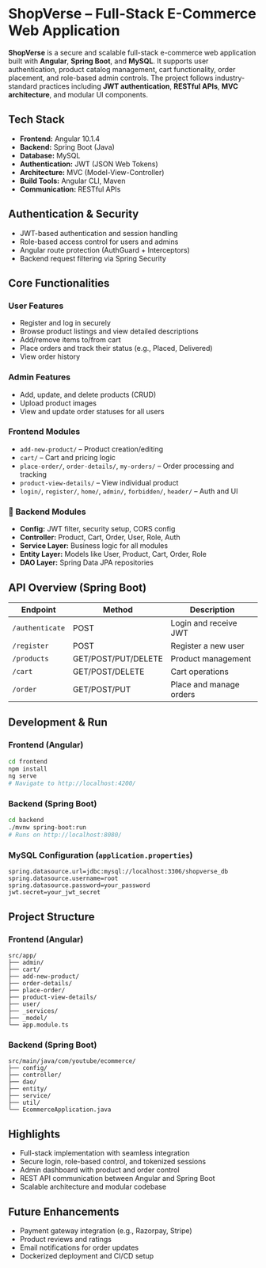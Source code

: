 
# ShopVerse – Full-Stack E-Commerce Web Application

**ShopVerse** is a secure and scalable full-stack e-commerce web application built with **Angular**, **Spring Boot**, and **MySQL**. It supports user authentication, product catalog management, cart functionality, order placement, and role-based admin controls. The project follows industry-standard practices including **JWT authentication**, **RESTful APIs**, **MVC architecture**, and modular UI components.


## Tech Stack

- **Frontend:** Angular 10.1.4
- **Backend:** Spring Boot (Java)
- **Database:** MySQL
- **Authentication:** JWT (JSON Web Tokens)
- **Architecture:** MVC (Model-View-Controller)
- **Build Tools:** Angular CLI, Maven
- **Communication:** RESTful APIs


## Authentication & Security

- JWT-based authentication and session handling
- Role-based access control for users and admins
- Angular route protection (AuthGuard + Interceptors)
- Backend request filtering via Spring Security


## Core Functionalities

### User Features
- Register and log in securely
- Browse product listings and view detailed descriptions
- Add/remove items to/from cart
- Place orders and track their status (e.g., Placed, Delivered)
- View order history

### Admin Features
- Add, update, and delete products (CRUD)
- Upload product images
- View and update order statuses for all users

### Frontend Modules
- `add-new-product/` – Product creation/editing
- `cart/` – Cart and pricing logic
- `place-order/`, `order-details/`, `my-orders/` – Order processing and tracking
- `product-view-details/` – View individual product
- `login/`, `register/`, `home/`, `admin/`, `forbidden/`, `header/` – Auth and UI

### 🔧 Backend Modules
- **Config:** JWT filter, security setup, CORS config
- **Controller:** Product, Cart, Order, User, Role, Auth
- **Service Layer:** Business logic for all modules
- **Entity Layer:** Models like User, Product, Cart, Order, Role
- **DAO Layer:** Spring Data JPA repositories


## API Overview (Spring Boot)

| Endpoint | Method | Description |
|----------|--------|-------------|
| `/authenticate` | POST | Login and receive JWT |
| `/register` | POST | Register a new user |
| `/products` | GET/POST/PUT/DELETE | Product management |
| `/cart` | GET/POST/DELETE | Cart operations |
| `/order` | GET/POST/PUT | Place and manage orders |


## Development & Run

### Frontend (Angular)
```bash
cd frontend
npm install
ng serve
# Navigate to http://localhost:4200/
```

### Backend (Spring Boot)
```bash
cd backend
./mvnw spring-boot:run
# Runs on http://localhost:8080/
```

### MySQL Configuration (`application.properties`)
```properties
spring.datasource.url=jdbc:mysql://localhost:3306/shopverse_db
spring.datasource.username=root
spring.datasource.password=your_password
jwt.secret=your_jwt_secret
```

## Project Structure

### Frontend (Angular)
```
src/app/
├── admin/
├── cart/
├── add-new-product/
├── order-details/
├── place-order/
├── product-view-details/
├── user/
├── _services/
├── _model/
└── app.module.ts
```

### Backend (Spring Boot)
```
src/main/java/com/youtube/ecommerce/
├── config/
├── controller/
├── dao/
├── entity/
├── service/
├── util/
└── EcommerceApplication.java
```


## Highlights

- Full-stack implementation with seamless integration
- Secure login, role-based control, and tokenized sessions
- Admin dashboard with product and order control
- REST API communication between Angular and Spring Boot
- Scalable architecture and modular codebase


## Future Enhancements

- Payment gateway integration (e.g., Razorpay, Stripe)
- Product reviews and ratings
- Email notifications for order updates
- Dockerized deployment and CI/CD setup




